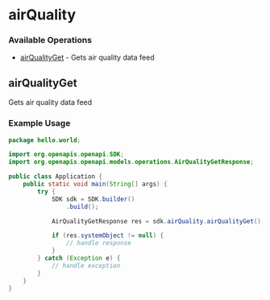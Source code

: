 # airQuality

### Available Operations

* [airQualityGet](#airqualityget) - Gets air quality data feed

## airQualityGet

Gets air quality data feed

### Example Usage

```java
package hello.world;

import org.openapis.openapi.SDK;
import org.openapis.openapi.models.operations.AirQualityGetResponse;

public class Application {
    public static void main(String[] args) {
        try {
            SDK sdk = SDK.builder()
                .build();

            AirQualityGetResponse res = sdk.airQuality.airQualityGet();

            if (res.systemObject != null) {
                // handle response
            }
        } catch (Exception e) {
            // handle exception
        }
    }
}
```
